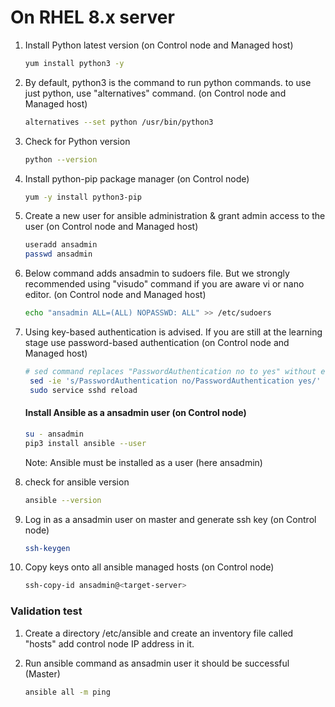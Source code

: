 # On RHEL 8.x server

1. Install Python latest version  (on Control node and Managed host)
   ```sh 
   yum install python3 -y
   ```

1. By default, python3 is the command to run python commands. to use just python, use "alternatives" command.  (on Control node and Managed host)
   ```sh 
   alternatives --set python /usr/bin/python3
   ```

1. Check for Python version  
   ```sh 
   python --version
   ```
1. Install python-pip package manager  (on Control node)
   ```sh 
   yum -y install python3-pip
   ```

1. Create a new user for ansible administration & grant admin access to the user  (on Control node and Managed host)
   ```sh 
   useradd ansadmin
   passwd ansadmin
   ```
1. Below command adds ansadmin to sudoers file. But we strongly recommended using "visudo" command if you are aware vi or nano editor.  (on Control node and Managed host)
   ```sh
   echo "ansadmin ALL=(ALL) NOPASSWD: ALL" >> /etc/sudoers
   ```
1. Using key-based authentication is advised. If you are still at the learning stage use password-based authentication (on Control node and Managed host)
   ```sh 
   # sed command replaces "PasswordAuthentication no to yes" without editing file 
    sed -ie 's/PasswordAuthentication no/PasswordAuthentication yes/' /etc/ssh/sshd_config
    sudo service sshd reload
   ``` 

    #### Install Ansible as a ansadmin user (on Control node)
   ```sh 
   su - ansadmin
   pip3 install ansible --user
   ``` 
      Note: Ansible must be installed as a user (here ansadmin)
1. check for ansible version 
   ```sh
   ansible --version
   ```

1. Log in as a ansadmin user on master and generate ssh key (on Control node)
   ```sh 
   ssh-keygen
   ```
1. Copy keys onto all ansible managed hosts (on Control node)
   ```sh 
   ssh-copy-id ansadmin@<target-server>
   ```
### Validation test

1. Create a directory /etc/ansible and create an inventory file called "hosts" add control node IP address in it. 
   
1. Run ansible command as ansadmin user it should be successful (Master)
   ```sh 
   ansible all -m ping
   ```
